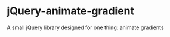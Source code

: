 jQuery-animate-gradient
=======================

A small jQuery library designed for one thing: animate gradients
